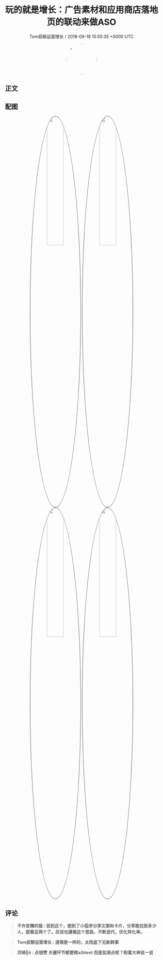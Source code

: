 <h1 align="center">玩的就是增长：广告素材和应用商店落地页的联动来做ASO</h1>
<p align="center">
    <a>Tom叔聊运营增长 / 2018-09-18 15:55:35 &#43;0000 UTC</a>
</p>

<div align="center">
    <img src="https://images.zsxq.com/Frq1eeFsr8tjMxfCEEOAzmhvV640?e=1590940799&amp;token=kIxbL07-8jAj8w1n4s9zv64FuZZNEATmlU_Vm6zD:XKx3pWnQxShhXTdSfhTy5x8Jlu4=" width="100" height="100" style="border:1px solid;border-radius:50%; color:#ffffff"/>
</div>

## 正文

<div>

</div>

## 配图
<div class="image" align="center">

<img src="https://images.zsxq.com/Fpmoj3CMiY3TXMvUNNMF7-D6-Dri?e=1590940799&amp;token=kIxbL07-8jAj8w1n4s9zv64FuZZNEATmlU_Vm6zD:e-__Ygv1FBVX4yaufR4yG7oK1Y0=" width="33%" height="33%" style="border:1px solid;border-radius:50%; color:#3c3f41"/>

<img src="https://images.zsxq.com/FqtZKOLDKLR-WCNQmpTlGJndiMYC?imageMogr2/auto-orient/thumbnail/800x/format/jpg/blur/1x0/quality/75&amp;e=1590940799&amp;token=kIxbL07-8jAj8w1n4s9zv64FuZZNEATmlU_Vm6zD:MK7NGxBU-h4xC-KVOflRQY_kZHU=" width="33%" height="33%" style="border:1px solid;border-radius:50%; color:#3c3f41"/>

<img src="https://images.zsxq.com/FvnBBiLi1pW7M8IzQdP-hDtw0AED?imageMogr2/auto-orient/thumbnail/800x/format/jpg/blur/1x0/quality/75&amp;e=1590940799&amp;token=kIxbL07-8jAj8w1n4s9zv64FuZZNEATmlU_Vm6zD:Rtw3F_K59H7RKKUBuV3B05v8q4A=" width="33%" height="33%" style="border:1px solid;border-radius:50%; color:#3c3f41"/>

<img src="https://images.zsxq.com/Fmrb5jA8OT1ZTFrcIb5fd40P6xlG?imageMogr2/auto-orient/thumbnail/800x/format/jpg/blur/1x0/quality/75&amp;e=1590940799&amp;token=kIxbL07-8jAj8w1n4s9zv64FuZZNEATmlU_Vm6zD:0FiCAlyKnXiwOcoq_H_X8H4ATiU=" width="33%" height="33%" style="border:1px solid;border-radius:50%; color:#3c3f41"/>

</div>

## 评论

<div align="left">
<div>

<blockquote >
<span> <strong>不许变懒的猫 : 说到这个，想到了小程序分享文案和卡片，分享能拉到多少人，就看这两个了。应该也遵循这个思路，不断迭代，优化转化率。 </strong></span>
</blockquote>

<blockquote >
<span> <strong>Tom叔聊运营增长 : 道理是一样的，太阳底下无新鲜事 </strong></span>
</blockquote>

<blockquote >
<span> <strong>洪琦🚩 : 点很赞 关键环节都要做a/btest 但是监测点呢？盼着大神说一说 </strong></span>
</blockquote>

</div>
</div>